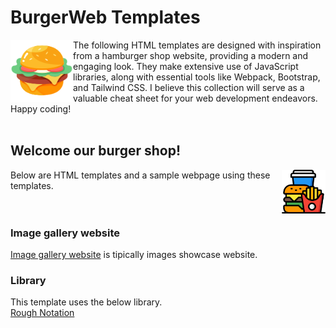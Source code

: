# BurgerWeb Templates

<img align="left" width="100" height="100" src="./img/hamburger.png">
The following HTML templates are designed with inspiration from a hamburger shop website, providing a modern and engaging look. They make extensive use of JavaScript libraries, along with essential tools like Webpack, Bootstrap, and Tailwind CSS.  
I believe this collection will serve as a valuable cheat sheet for your web development endeavors.  
Happy coding!
<br><br>


## Welcome our burger shop!
<img align="right" width="70" height="70" src="./img/hamburger2.png">
Below are HTML templates and a sample webpage using these templates.  
<br><br><br>

### Image gallery website

[Image gallery website](https://fukugit.github.io/html-templates/1_normal_image_gallery/index.html) is tipically images showcase website.  

### Library
This template uses the below library.  
[Rough Notation](https://github.com/rough-stuff/rough-notation)